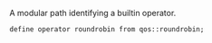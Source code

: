 
A modular path identifying a builtin operator.

```tremor
define operator roundrobin from qos::roundrobin;
```


